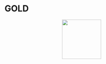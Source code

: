 # GOLD

<div align="center"><img src="../../docs/tokenomics/img/gold.png" alt="" width="128"></div>



